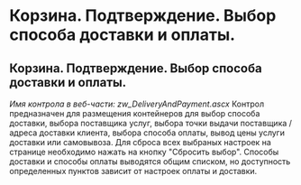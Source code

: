 ﻿---
description: 2.4.7
---
# Корзина. Подтверждение. Выбор способа доставки и оплаты.
## Корзина. Подтверждение. Выбор способа доставки и оплаты.
*Имя контрола в веб-части: zw_DeliveryAndPayment.ascx*
Контрол предназначен для размещения контейнеров для выбор способа доставки, выбора поставщика услуг, выбора точки выдачи поставщика / адреса доставки клиента, выбора способа оплаты, вывод цены услуги доставки или самовывоза.
Для сброса всех выбраных настроек на странице необходимо нажать на кнопку "Сбросить выбор".
Способы доставки и способы оплаты выводятся общим списком, но доступность определенных пунктов зависит от настроек оплаты и доставки.
